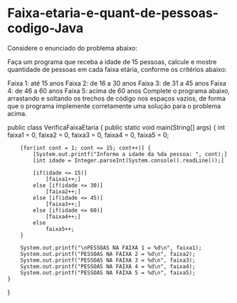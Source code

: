 # Faixa-etaria-e-quant-de-pessoas-codigo-Java
Considere o enunciado do problema abaixo:

Faça um programa que receba a idade de 15 pessoas, calcule e mostre quantidade de pessoas em cada faixa etária, conforme os critérios abaixo:

Faixa 1: até 15 anos
Faixa 2: de 16 a 30 anos
Faixa 3: de 31 a 45 anos
Faixa 4: de 46 a 60 anos
Faixa 5: acima de 60 anos
Complete o programa abaixo, arrastando e soltando os trechos de código nos espaços vazios, de forma que o programa implemente corretamente uma solução para o problema acima.



public class VerificaFaixaEtaria {
	public static void main(String[] args) {
		int faixa1 = 0, faixa2 = 0, faixa3 = 0, faixa4 = 0, faixa5 = 0;
		
		[for(int cont = 1; cont <= 15; cont++)] {
			[System.out.printf("Informe a idade da %da pessoa: ", cont);]
			[int idade = Integer.parseInt(System.console().readLine());]
			
			[if(idade <= 15)]
				[faixa1++;]
			else [if(idade <= 30)]
				[faixa2++;]
			else [if(idade <= 45)]
				[faixa3++;]
			else [if(idade <= 60)]
				[faixa4++;]
			else
				faixa5++;
		}
		
		System.out.printf("\nPESSOAS NA FAIXA 1 = %d\n", faixa1);
		System.out.printf("PESSOAS NA FAIXA 2 = %d\n", faixa2);
		System.out.printf("PESSOAS NA FAIXA 3 = %d\n", faixa3);
		System.out.printf("PESSOAS NA FAIXA 4 = %d\n", faixa4);
		System.out.printf("PESSOAS NA FAIXA 5 = %d\n", faixa5);
	}
}
